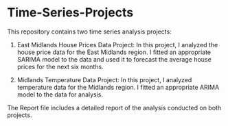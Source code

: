 # Time-Series-Projects

This repository contains two time series analysis projects:

1. East Midlands House Prices Data Project: In this project, I analyzed the house price data for the East Midlands region. I fitted an appropriate SARIMA model to the data and used it to forecast the average house prices for the next six months.

2. Midlands Temperature Data Project: In this project, I analyzed temperature data for the Midlands region. I fitted an appropriate ARIMA model to the data for analysis.

The Report file includes a detailed report of the analysis conducted on both projects.
